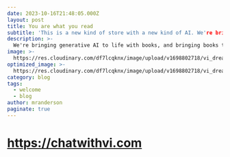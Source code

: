 ```yaml
---
date: 2023-10-16T21:48:05.000Z
layout: post
title: You are what you read
subtitle: 'This is a new kind of store with a new kind of AI. We're bringing generative AI to life with books, and bringing books to life with generative AI.'
description: >-
  We're bringing generative AI to life with books, and bringing books to life with generative AI.
image: >-
  https://res.cloudinary.com/df7lcqknx/image/upload/v1698802718/vi_dreaming_cigu8v.jpg
optimized_image: >-
  https://res.cloudinary.com/df7lcqknx/image/upload/v1698802718/vi_dreaming_optimized_koynwy.jpg
category: blog
tags:
  - welcome
  - blog
author: mranderson
paginate: true
---
```


# https://chatwithvi.com
